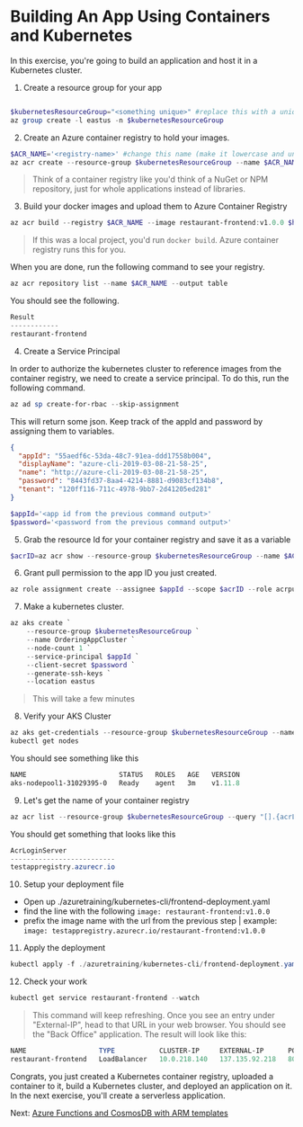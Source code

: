 # Building An App Using Containers and Kubernetes

In this exercise, you're going to build an application and host it in a Kubernetes cluster.

1. Create a resource group for your app

```powershell

$kubernetesResourceGroup="<something unique>" #replace this with a unique name
az group create -l eastus -n $kubernetesResourceGroup
```

2. Create an Azure container registry to hold your images.

```powershell
$ACR_NAME='<registry-name>' #change this name (make it lowercase and unique)
az acr create --resource-group $kubernetesResourceGroup --name $ACR_NAME --sku Standard --location eastus
```

>Think of a container registry like you'd think of a NuGet or NPM repository, just for whole applications instead of libraries.

3. Build your docker images and upload them to Azure Container Registry

```powershell
az acr build --registry $ACR_NAME --image restaurant-frontend:v1.0.0 $home/azuretraining/kubernetes-cli/src/restaurant-frontend
```

> If this was a local project, you'd run `docker build`. Azure container registry runs this for you.

When you are done, run the following command to see your registry.

```powershell
az acr repository list --name $ACR_NAME --output table
```

You should see the following.

```powershell
Result
------------
restaurant-frontend
```

4. Create a Service Principal

In order to authorize the kubernetes cluster to reference images from the container registry, we need to create a service principal. To do this, run the following command. 

```powershell
az ad sp create-for-rbac --skip-assignment
```

This will return some json. Keep track of the appId and password by assigning them to variables.

```json
{
  "appId": "55aedf6c-53da-48c7-91ea-ddd17558b004",
  "displayName": "azure-cli-2019-03-08-21-58-25",
  "name": "http://azure-cli-2019-03-08-21-58-25",
  "password": "8443fd37-8aa4-4214-8881-d9083cf134b8",
  "tenant": "120ff116-711c-4978-9bb7-2d41205ed281"
}
```

```powershell
$appId='<app id from the previous command output>'
$password='<password from the previous command output>'
```

5. Grab the resource Id for your container registry and save it as a variable

```powershell
$acrID=az acr show --resource-group $kubernetesResourceGroup --name $ACR_NAME --query "id" --output tsv
```

6. Grant pull permission to the app ID you just created. 

```powershell
az role assignment create --assignee $appId --scope $acrID --role acrpull

```

7. Make a kubernetes cluster.

```powershell
az aks create `
    --resource-group $kubernetesResourceGroup `
    --name OrderingAppCluster `
    --node-count 1 `
    --service-principal $appId `
    --client-secret $password `
    --generate-ssh-keys `
    --location eastus
```

>This will take a few minutes

8. Verify your AKS Cluster

```powershell
az aks get-credentials --resource-group $kubernetesResourceGroup --name OrderingAppCluster
kubectl get nodes
```

You should see something like this

```powershell
NAME                       STATUS   ROLES   AGE   VERSION
aks-nodepool1-31029395-0   Ready    agent   3m    v1.11.8
```

9. Let's get the name of your container registry

```powershell
az acr list --resource-group $kubernetesResourceGroup --query "[].{acrLoginServer:loginServer}" --output table
```

You should get something that looks like this

```powershell
AcrLoginServer
--------------------------
testappregistry.azurecr.io
```

10. Setup your deployment file

* Open up ./azuretraining/kubernetes-cli/frontend-deployment.yaml
* find the line with the following `image: restaurant-frontend:v1.0.0`
* prefix the image name with the url from the previous step | example: `image: testappregistry.azurecr.io/restaurant-frontend:v1.0.0`

11. Apply the deployment

```powershell
kubectl apply -f ./azuretraining/kubernetes-cli/frontend-deployment.yaml
```

12. Check your work

```powershell
kubectl get service restaurant-frontend --watch
```

>This command will keep refreshing. Once you see an entry under "External-IP", head to that URL in your web browser. You should see the "Back Office" application. The result will look like this:

```powershell
NAME                  TYPE           CLUSTER-IP     EXTERNAL-IP      PORT(S)        AGE
restaurant-frontend   LoadBalancer   10.0.218.140   137.135.92.218   80:31553/TCP   55s
```

Congrats, you just created a Kubernetes container registry, uploaded a container to it, build a Kubernetes cluster, and deployed an application on it. In the next exercise, you'll create a serverless application.



Next: [Azure Functions and CosmosDB with ARM templates](06-serverless.md)